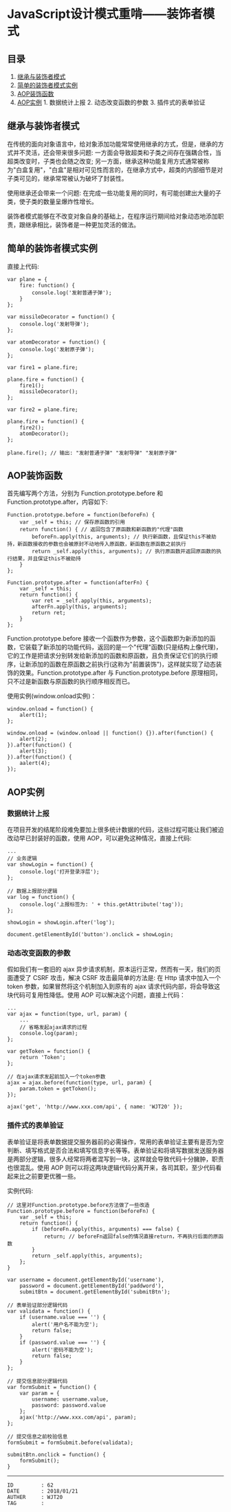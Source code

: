 
# JavaScript设计模式重啃——装饰者模式 #

## 目录 ##

1. [继承与装饰者模式](#href1)
2. [简单的装饰者模式实例](#href2)
3. [AOP装饰函数](#href3)
4. [AOP实例](#href4)
 [](#href5)   1. 数据统计上报
 [](#href6)   2. 动态改变函数的参数
 [](#href7)   3. 插件式的表单验证

## <a name="href1">继承与装饰者模式</a> ##

在传统的面向对象语言中，给对象添加功能常常使用继承的方式，但是，继承的方式并不灵活，还会带来很多问题: 一方面会导致超类和子类之间存在强耦合性，当超类改变时，子类也会随之改变; 另一方面，继承这种功能复用方式通常被称为"白盒复用"，"白盒"是相对可见性而言的，在继承方式中，超类的内部细节是对子类可见的，继承常常被认为破坏了封装性。

使用继承还会带来一个问题: 在完成一些功能复用的同时，有可能创建出大量的子类，使子类的数量呈爆炸性增长。

装饰者模式能够在不改变对象自身的基础上，在程序运行期间给对象动态地添加职责，跟继承相比，装饰者是一种更加灵活的做法。

## <a name="href2">简单的装饰者模式实例</a> ##

直接上代码:

```
var plane = {
    fire: function() {
        console.log('发射普通子弹');
    }
};

var missileDecorator = function() {
    console.log('发射导弹');
};

var atomDecorator = function() {
    console.log('发射原子弹');
};

var fire1 = plane.fire;

plane.fire = function() {
    fire1();
    missileDecorator();
};

var fire2 = plane.fire;

plane.fire = function() {
    fire2();
    atomDecorator();
};

plane.fire(); // 输出: "发射普通子弹" "发射导弹" "发射原子弹"
```

## <a name="href3">AOP装饰函数</a> ##

首先编写两个方法，分别为 Function.prototype.before 和 Function.prototype.after，内容如下:

```
Function.prototype.before = function(beforeFn) {
    var _self = this; // 保存原函数的引用
    return function() { // 返回包含了原函数和新函数的"代理"函数
        beforeFn.apply(this, arguments); // 执行新函数，且保证this不被劫持，新函数接收的参数也会被原封不动地传入原函数，新函数在原函数之前执行
        return _self.apply(this, arguments); // 执行原函数并返回原函数的执行结果，并且保证this不被劫持
    }
};

Function.prototype.after = function(afterFn) {
    var _self = this;
    return function() {
        var ret = _self.apply(this, arguments);
        afterFn.apply(this, arguments);
        return ret;
    }
};
```

Function.prototype.before 接收一个函数作为参数，这个函数即为新添加的函数，它装载了新添加的功能代码，返回的是一个"代理"函数(只是结构上像代理)，它的工作是把请求分别转发给新添加的函数和原函数，且负责保证它们的执行顺序，让新添加的函数在原函数之前执行(这称为"前置装饰")，这样就实现了动态装饰的效果。Function.prototype.after 与 Function.prototype.before 原理相同，只不过是新函数与原函数的执行顺序相反而已。

使用实例(window.onload实例)：

```
window.onload = function() {
    alert(1);
};

window.onload = (window.onload || function() {}).after(function() {
    alert(2);
}).after(function() {
    alert(3);
}).after(function() {
    aalert(4);
});
```

## <a name="href4">AOP实例</a> ##

### <a name="href4-1">数据统计上报</a> ###

在项目开发的结尾阶段难免要加上很多统计数据的代码，这些过程可能让我们被迫改动早已封装好的函数，使用 AOP，可以避免这种情况，直接上代码:

```
...
// 业务逻辑
var showLogin = function() {
    console.log('打开登录浮层');
};

// 数据上报部分逻辑
var log = function() {
    console.log('上报标签为: ' + this.getAttribute('tag'));
};

showLogin = showLogin.after('log');

document.getElementById('button').onclick = showLogin;
```

### <a name="href4-2">动态改变函数的参数</a> ###

假如我们有一套旧的 ajax 异步请求机制，原本运行正常，然而有一天，我们的页面遭受了 CSRF 攻击，解决 CSRF 攻击最简单的方法是: 在 Http 请求中加入一个 token 参数，如果冒然将这个机制加入到原有的 ajax 请求代码内部，将会导致这块代码可复用性降低。使用 AOP 可以解决这个问题，直接上代码：

```
...
var ajax = function(type, url, param) {
    ...
    // 省略发起ajax请求的过程
    console.log(param);
};

var getToken = function() {
    return 'Token';
};

// 在ajax请求发起前加入一个token参数
ajax = ajax.before(function(type, url, param) {
    param.token = getToken();
});

ajax('get', 'http://www.xxx.com/api', { name: 'WJT20' });
```

### <a name="href4-3">插件式的表单验证</a> ###

表单验证是将表单数据提交服务器前的必需操作，常用的表单验证主要有是否为空判断、填写格式是否合法和填写信息字长等等。表单验证和将填写数据发送服务器是两部分逻辑，很多人经常将两者混写到一块，这样就会导致代码十分臃肿，职责也很混乱。使用 AOP 则可以将这两块逻辑代码分离开来，各司其职，至少代码看起来比之前要更优雅一些。

实例代码:

```
// 这里对Function.prototype.before方法做了一些改造
Function.prototype.before = function(beforeFn) {
    var _self = this;
    return function() {
        if (beforeFn.apply(this, arguments) === false) {
            return; // beforeFn返回false的情况直接return，不再执行后面的原函数
        }
        return _self.apply(this, arguments);
    };
}

var username = document.getElementById('username'),
    password = document.getElementById('paddword'),
    submitBtn = document.getElementById('submitBtn');

// 表单验证部分逻辑代码
var validata = function() {
    if (username.value === '') {
        alert('用户名不能为空');
        return false;
    }
    if (password.value === '') {
        alert('密码不能为空');
        return false;
    }
};

// 提交信息部分逻辑代码
var formSubmit = function() {
    var param = {
        username: username.value,
        password: password.value
    };
    ajax('http://www.xxx.com/api', param);
};

// 提交信息之前校验信息
formSubmit = formSubmit.before(validata);

submitBtn.onclick = function() {
    formSubmit();
}
```

---

```
ID         : 62
DATE       : 2018/01/21
AUTHER     : WJT20
TAG        : 
```
